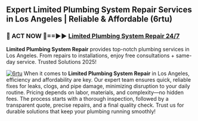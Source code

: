 ## Expert Limited Plumbing System Repair Services in Los Angeles | Reliable & Affordable (6rtu)  

<h3>🚿 ACT NOW 🌟==►► <a href="https://tinyurl.com/2ne6vx2x" rel="nofollow">Limited Plumbing System Repair 24/7</a></h3>

**Limited Plumbing System Repair** provides top-notch plumbing services in Los Angeles. From repairs to installations, enjoy free consultations + same-day service. Trusted Solutions 2025!

[![6rtu](https://i.imgur.com/4PFF4AK.jpeg)](https://tinyurl.com/2ne6vx2x)
When it comes to **Limited Plumbing System Repair** in Los Angeles, efficiency and affordability are key. Our expert team ensures quick, reliable fixes for leaks, clogs, and pipe damage, minimizing disruption to your daily routine. Pricing depends on labor, materials, and complexity—no hidden fees. The process starts with a thorough inspection, followed by a transparent quote, precise repairs, and a final quality check. Trust us for durable solutions that keep your plumbing running smoothly!